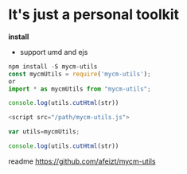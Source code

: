 # It's just a personal toolkit
**install** 

- support umd and ejs

```js
npm install -S mycm-utils
const mycmUtils = require('mycm-utils');
or 
import * as mycmUtils from "mycm-utils";

console.log(utils.cutHtml(str))


```

```js
<script src="/path/mycm-utils.js">

var utils=mycmUtils;

console.log(utils.cutHtml(str))
```
 readme https://github.com/afeizt/mycm-utils
